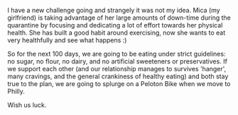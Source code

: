 I have a new challenge going and strangely it was not my idea. Mica (my girlfriend) is taking advantage of her large amounts of down-time during the quarantine by focusing and dedicating a lot of effort towards her physical health. She has built a good habit around exercising, now she wants to eat very healthfully and see what happens :)

So for the next 100 days, we are going to be eating under strict guidelines: no sugar, no flour, no dairy, and no artificial sweeteners or preservatives. If we support each other (and our relationship manages to survives 'hanger', many cravings, and the general crankiness of healthy eating) and both stay true to the plan, we are going to splurge on a Peloton Bike when we move to Philly.

Wish us luck.
